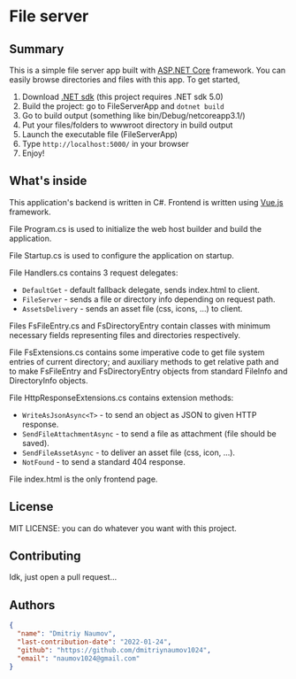 # File server

## Summary

This is a simple file server app built with [ASP.NET Core](https://dotnet.microsoft.com/en-us/apps/aspnet) framework. You can easily browse directories and files with this app. To get started,
1. Download [.NET sdk](https://dotnet.microsoft.com/en-us/download/dotnet/5.0) (this project requires .NET sdk 5.0)
2. Build the project: go to FileServerApp and `dotnet build`
3. Go to build output (something like bin/Debug/netcoreapp3.1/)
4. Put your files/folders to wwwroot directory in build output
5. Launch the executable file (FileServerApp)
6. Type `http://localhost:5000/` in your browser
7. Enjoy!

## What's inside

This application's backend is written in C#. Frontend is written using [Vue.js](https://vuejs.org) framework.

File Program.cs is used to initialize the web host builder and build the application.

File Startup.cs is used to configure the application on startup.

File Handlers.cs contains 3 request delegates:
- `DefaultGet` - default fallback delegate, sends index.html to client.
- `FileServer` - sends a file or directory info depending on request path.
- `AssetsDelivery` - sends an asset file (css, icons, ...) to client.

Files FsFileEntry.cs and FsDirectoryEntry contain classes with minimum necessary fields representing files and directories respectively.

File FsExtensions.cs contains some imperative code to get file system entries of current directory; and auxiliary methods to get relative path and to make FsFileEntry and FsDirectoryEntry objects from standard FileInfo and DirectoryInfo objects.

File HttpResponseExtensions.cs contains extension methods:
- `WriteAsJsonAsync<T>` - to send an object as JSON to given HTTP response.
- `SendFileAttachmentAsync` - to send a file as attachment (file should be saved).
- `SendFileAssetAsync` - to deliver an asset file (css, icon, ...).
- `NotFound` - to send a standard 404 response.

File index.html is the only frontend page.

## License 

MIT LICENSE: you can do whatever you want with this project.

## Contributing

Idk, just open a pull request...

## Authors

```json
{
  "name": "Dmitriy Naumov",
  "last-contribution-date": "2022-01-24",
  "github": "https://github.com/dmitriynaumov1024",
  "email": "naumov1024@gmail.com"
}
```
